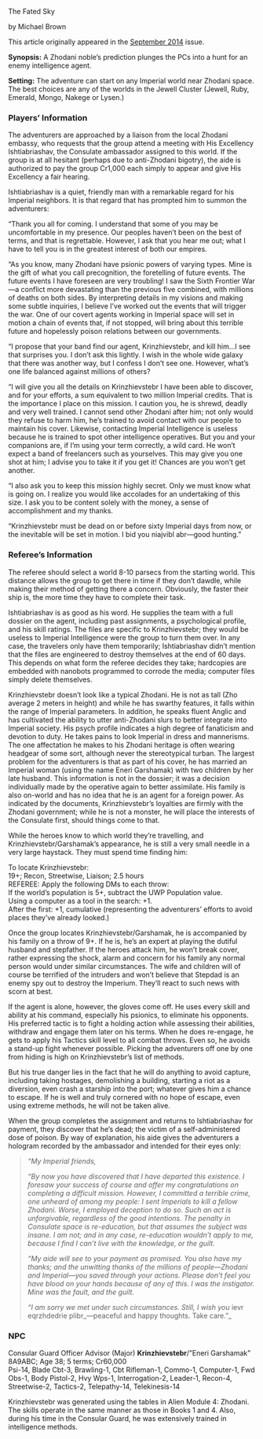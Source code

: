 The Fated Sky

by Michael Brown

This article originally appeared in the [September 2014](https://www.freelancetraveller.com/magazine/2014-09/index.html) issue.

**Synopsis:** A Zhodani noble’s prediction plunges the PCs into a hunt for an enemy intelligence agent.

**Setting:** The adventure can start on any Imperial world near Zhodani space. The best choices are any of the worlds in the Jewell Cluster (Jewell, Ruby, Emerald, Mongo, Nakege or Lysen.)

### Players’ Information

The adventurers are approached by a liaison from the local Zhodani embassy, who requests that the group attend a meeting with His Excellency Ishtiabriashav, the Consulate ambassador assigned to this world. If the group is at all hesitant (perhaps due to anti-Zhodani bigotry), the aide is authorized to pay the group Cr1,000 each simply to appear and give His Excellency a fair hearing.

Ishtiabriashav is a quiet, friendly man with a remarkable regard for his Imperial neighbors. It is that regard that has prompted him to summon the adventurers:

“Thank you all for coming. I understand that some of you may be uncomfortable in my presence. Our peoples haven’t been on the best of terms, and that is regrettable. However, I ask that you hear me out; what I have to tell you is in the greatest interest of both our empires.

“As you know, many Zhodani have psionic powers of varying types. Mine is the gift of what you call precognition, the foretelling of future events. The future events I have foreseen are very troubling! I saw the Sixth Frontier War—a conflict more devastating than the previous five combined, with millions of deaths on both sides. By interpreting details in my visions and making some subtle inquiries, I believe I’ve worked out the events that will trigger the war. One of our covert agents working in Imperial space will set in motion a chain of events that, if not stopped, will bring about this terrible future and hopelessly poison relations between our governments.

“I propose that your band find our agent, Krinzhievstebr, and kill him…I see that surprises you. I don’t ask this lightly. I wish in the whole wide galaxy that there was another way, but I confess I don’t see one. However, what’s one life balanced against millions of others?

“I will give you all the details on Krinzhievstebr I have been able to discover, and for your efforts, a sum equivalent to two million Imperial credits. That is the importance I place on this mission. I caution you, he is shrewd, deadly and very well trained. I cannot send other Zhodani after him; not only would they refuse to harm him, he’s trained to avoid contact with our people to maintain his cover. Likewise, contacting Imperial Intelligence is useless because he is trained to spot other intelligence operatives. But you and your companions are, if I’m using your term correctly, a wild card. He won’t expect a band of freelancers such as yourselves. This may give you one shot at him; I advise you to take it if you get it! Chances are you won’t get another.

“I also ask you to keep this mission highly secret. Only we must know what is going on. I realize you would like accolades for an undertaking of this size. I ask you to be content solely with the money, a sense of accomplishment and my thanks.

“Krinzhievstebr must be dead on or before sixty Imperial days from now, or the inevitable will be set in motion. I bid you niajvibl abr—good hunting.”

### Referee’s Information

The referee should select a world 8-10 parsecs from the starting world. This distance allows the group to get there in time if they don’t dawdle, while making their method of getting there a concern. Obviously, the faster their ship is, the more time they have to complete their task.

Ishtiabriashav is as good as his word. He supplies the team with a full dossier on the agent, including past assignments, a psychological profile, and his skill ratings. The files are specific to Krinzhievstebr; they would be useless to Imperial Intelligence were the group to turn them over. In any case, the travelers only have them temporarily; Ishtiabriashav didn’t mention that the files are engineered to destroy themselves at the end of 60 days. This depends on what form the referee decides they take; hardcopies are embedded with nanobots programmed to corrode the media; computer files simply delete themselves.

Krinzhievstebr doesn’t look like a typical Zhodani. He is not as tall (Zho average 2 meters in height) and while he has swarthy features, it falls within the range of Imperial parameters. In addition, he speaks fluent Anglic and has cultivated the ability to utter anti-Zhodani slurs to better integrate into Imperial society. His psych profile indicates a high degree of fanaticism and devotion to duty. He takes pains to look Imperial in dress and mannerisms. The one affectation he makes to his Zhodani heritage is often wearing headgear of some sort, although never the stereotypical turban. The largest problem for the adventurers is that as part of his cover, he has married an Imperial woman (using the name Eneri Garshamak) with two children by her late husband. This information is not in the dossier; it was a decision individually made by the operative again to better assimilate. His family is also on-world and has no idea that he is an agent for a foreign power. As indicated by the documents, Krinzhievstebr’s loyalties are firmly with the Zhodani government; while he is not a monster, he will place the interests of the Consulate first, should things come to that.

While the heroes know to which world they’re travelling, and Krinzhievstebr/Garshamak’s appearance, he is still a very small needle in a very large haystack. They must spend time finding him:

To locate Krinzhievstebr:  
19+; Recon, Streetwise, Liaison; 2.5 hours  
REFEREE: Apply the following DMs to each throw:  
If the world’s population is 5+, subtract the UWP Population value.  
Using a computer as a tool in the search: +1.  
After the first: +1, cumulative (representing the adventurers’ efforts to avoid places they’ve already looked.)

Once the group locates Krinzhievstebr/Garshamak, he is accompanied by his family on a throw of 9+. If he is, he’s an expert at playing the dutiful husband and stepfather. If the heroes attack him, he won’t break cover, rather expressing the shock, alarm and concern for his family any normal person would under similar circumstances. The wife and children will of course be terrified of the intruders and won’t believe that Stepdad is an enemy spy out to destroy the Imperium. They’ll react to such news with scorn at best.

If the agent is alone, however, the gloves come off. He uses every skill and ability at his command, especially his psionics, to eliminate his opponents. His preferred tactic is to fight a holding action while assessing their abilities, withdraw and engage them later on his terms. When he does re-engage, he gets to apply his Tactics skill level to all combat throws. Even so, he avoids a stand-up fight whenever possible. Picking the adventurers off one by one from hiding is high on Krinzhievstebr’s list of methods.

But his true danger lies in the fact that he will do anything to avoid capture, including taking hostages, demolishing a building, starting a riot as a diversion, even crash a starship into the port; whatever gives him a chance to escape. If he is well and truly cornered with no hope of escape, even using extreme methods, he will not be taken alive.

When the group completes the assignment and returns to Ishtiabriashav for payment, they discover that he’s dead; the victim of a self-administered dose of poison. By way of explanation, his aide gives the adventurers a hologram recorded by the ambassador and intended for their eyes only:

> _“My Imperial friends,_
> 
> _“By now you have discovered that I have departed this existence. I foresaw your success of course and offer my congratulations on completing a difficult mission. However, I committed a terrible crime, one unheard of among my people: I sent Imperials to kill a fellow Zhodani. Worse, I employed deception to do so. Such an act is unforgivable, regardless of the good intentions. The penalty in Consulate space is re-education, but that assumes the subject was insane. I am not; and in any case, re-education wouldn’t apply to me, because I find I can’t live with the knowledge, or the guilt._
> 
> _“My aide will see to your payment as promised. You also have my thanks; and the unwitting thanks of the millions of people—Zhodani and Imperial—you saved through your actions. Please don’t feel you have blood on your hands because of any of this. I was the instigator. Mine was the fault, and the guilt._
> 
> _“I am sorry we met under such circumstances. Still, I wish you_ ievr eqrzhdedrie plibr_—peaceful and happy thoughts. Take care.”_

### NPC

Consular Guard Officer Advisor (Major) **Krinzhievstebr**/”Eneri Garshamak” 8A9ABC; Age 38; 5 terms; Cr60,000  
Psi-14, Blade Cbt-3, Brawling-1, Cbt Rifleman-1, Commo-1, Computer-1, Fwd Obs-1, Body Pistol-2, Hvy Wps-1, Interrogation-2, Leader-1, Recon-4, Streetwise-2, Tactics-2, Telepathy-14, Telekinesis-14

Krinzhievstebr was generated using the tables in Alien Module 4: Zhodani. The skills operate in the same manner as those in Books 1 and 4. Also, during his time in the Consular Guard, he was extensively trained in intelligence methods.